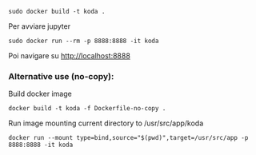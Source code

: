 ```
sudo docker build -t koda .
```

Per avviare jupyter

```
sudo docker run --rm -p 8888:8888 -it koda
```

Poi navigare su [http://localhost:8888](http://localhost:8888)

### Alternative use (no-copy):

Build docker image
```
docker build -t koda -f Dockerfile-no-copy .
```

Run image mounting current directory to /usr/src/app/koda

```
docker run --mount type=bind,source="$(pwd)",target=/usr/src/app -p 8888:8888 -it koda
```
